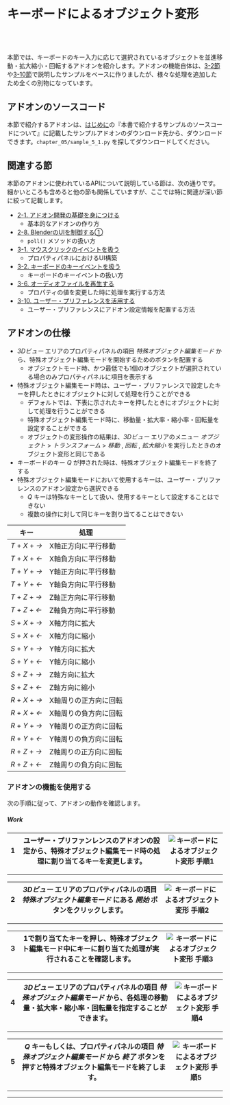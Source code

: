 <div id="sect_title_img_5_1"></div>

<div id="sect_title_text"></div>

# キーボードによるオブジェクト変形

<div id="preface"></div>

###### 　

本節では、キーボードのキー入力に応じて選択されているオブジェクトを並進移動・拡大縮小・回転するアドオンを紹介します。アドオンの機能自体は、[3-2節](../chapter_03/02_Handle_Keyboard_Key_Event.md)や[3-10節](../chapter_03/10_Use_User_Preference.md)で説明したサンプルをベースに作りましたが、様々な処理を追加したため全くの別物になっています。


## アドオンのソースコード

本節で紹介するアドオンは、[はじめに](../../README.md)の『本書で紹介するサンプルのソースコードについて』に記載したサンプルアドオンのダウンロード先から、ダウンロードできます。```chapter_05/sample_5_1.py``` を探してダウンロードしてください。

## 関連する節

本節のアドオンに使われているAPIについて説明している節は、次の通りです。細かいところも含めると他の節も関係していますが、ここでは特に関連が深い節に絞って記載します。

* [2-1. アドオン開発の基礎を身につける](../chapter_02/01_Basic_of_Add-on_Development.md)
  * 基本的なアドオンの作り方
* [2-8. BlenderのUIを制御する①](../chapter_02/08_Control_Blender_UI_1.md)
  * ```poll()``` メソッドの扱い方
* [3-1. マウスクリックのイベントを扱う](../chapter_03/01_Handle_Mouse_Click_Event.md)
  * プロパティパネルにおけるUI構築
* [3-2. キーボードのキーイベントを扱う](../chapter_03/02_Handle_Keyboard_Key_Event.md)
  * キーボードのキーイベントの扱い方
* [3-6. オーディオファイルを再生する](../chapter_03/06_Play_Audio_File.md)
  * プロパティの値を変更した時に処理を実行する方法
* [3-10. ユーザー・プリファレンスを活用する](../chapter_03/10_Use_User_Preference.md)
  * ユーザー・プリファレンスにアドオン設定情報を配置する方法

## アドオンの仕様

* *3Dビュー* エリアのプロパティパネルの項目 *特殊オブジェクト編集モード* から、特殊オブジェクト編集モードを開始するためのボタンを配置する
  * オブジェクトモード時、かつ最低でも1個のオブジェクトが選択されている場合のみプロパティパネルに項目を表示する
* 特殊オブジェクト編集モード時は、ユーザー・プリファレンスで設定したキーを押したときにオブジェクトに対して処理を行うことができる
  * デフォルトでは、下表に示されたキーを押したときにオブジェクトに対して処理を行うことができる
  * 特殊オブジェクト編集モード時に、移動量・拡大率・縮小率・回転量を設定することができる
  * オブジェクトの変形操作の結果は、*3Dビュー* エリアのメニュー *オブジェクト* > *トランスフォーム* > *移動* , *回転* , *拡大縮小* を実行したときのオブジェクト変形と同じである
* キーボードのキー *Q* が押された時は、特殊オブジェクト編集モードを終了する
* 特殊オブジェクト編集モードにおいて使用するキーは、ユーザー・プリファレンスのアドオン設定から選択できる
  * *Q* キーは特殊なキーとして扱い、使用するキーとして設定することはできない
  * 複数の操作に対して同じキーを割り当てることはできない


|キー|処理|
|---|---|
|*T* + *X* + *→*|X軸正方向に平行移動|
|*T* + *X* + *←*|X軸負方向に平行移動|
|*T* + *Y* + *→*|Y軸正方向に平行移動|
|*T* + *Y* + *←*|Y軸負方向に平行移動|
|*T* + *Z* + *→*|Z軸正方向に平行移動|
|*T* + *Z* + *←*|Z軸負方向に平行移動|
|*S* + *X* + *→*|X軸方向に拡大|
|*S* + *X* + *←*|X軸方向に縮小|
|*S* + *Y* + *→*|Y軸方向に拡大|
|*S* + *Y* + *←*|Y軸方向に縮小|
|*S* + *Z* + *→*|Z軸方向に拡大|
|*S* + *Z* + *←*|Z軸方向に縮小|
|*R* + *X* + *→*|X軸周りの正方向に回転|
|*R* + *X* + *←*|X軸周りの負方向に回転|
|*R* + *Y* + *→*|Y軸周りの正方向に回転|
|*R* + *Y* + *←*|Y軸周りの負方向に回転|
|*R* + *Z* + *→*|Z軸周りの正方向に回転|
|*R* + *Z* + *←*|Z軸周りの負方向に回転|


### アドオンの機能を使用する

次の手順に従って、アドオンの動作を確認します。


<div id="process_title"></div>

##### Work

<div id="process"></div>

|<div id="box">1</div>|ユーザー・プリファンレンスのアドオンの設定から、特殊オブジェクト編集モード時の処理に割り当てるキーを変更します。|![キーボードによるオブジェクト変形 手順1](https://dl.dropboxusercontent.com/s/w4ygf0nti8cptnv/use_add-on_1.png "キーボードによるオブジェクト変形 手順1")|
|---|---|---|

<div id="process_sep"></div>

---

<div id="process"></div>

|<div id="box">2</div>|*3Dビュー* エリアのプロパティパネルの項目 *特殊オブジェクト編集モード* にある *開始* ボタンをクリックします。|![キーボードによるオブジェクト変形 手順2](https://dl.dropboxusercontent.com/s/297pas1oi809otk/use_add-on_2.png "キーボードによるオブジェクト変形 手順2")|
|---|---|---|

<div id="process_sep"></div>

---

<div id="process"></div>

|<div id="box">3</div>|1で割り当てたキーを押し、特殊オブジェクト編集モード中にキーに割り当てた処理が実行されることを確認します。|![キーボードによるオブジェクト変形 手順3](https://dl.dropboxusercontent.com/s/0oekokrdu9t0hg5/use_add-on_3.png "キーボードによるオブジェクト変形 手順3")|
|---|---|---|

<div id="process_sep"></div>

---

<div id="process"></div>

|<div id="box">4</div>|*3Dビュー* エリアのプロパティパネルの項目 *特殊オブジェクト編集モード* から、各処理の移動量・拡大率・縮小率・回転量を指定することができます。|![キーボードによるオブジェクト変形 手順4](https://dl.dropboxusercontent.com/s/62ieg49p4b2nz46/use_add-on_4.png "キーボードによるオブジェクト変形 手順4")|
|---|---|---|

<div id="process_sep"></div>

---

<div id="process"></div>

|<div id="box">5</div>|*Q* キーもしくは、プロパティパネルの項目 *特殊オブジェクト編集モード* から *終了* ボタンを押すと特殊オブジェクト編集モードを終了します。|![キーボードによるオブジェクト変形 手順5](https://dl.dropboxusercontent.com/s/ia65dxpnie7p5sc/use_add-on_5.png "キーボードによるオブジェクト変形 手順5")|
|---|---|---|

<div id="process_sep"></div>

---


<div id="process_start_end"></div>

---
